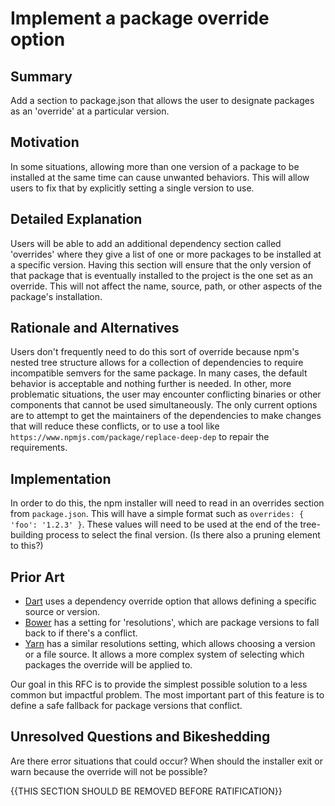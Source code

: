 # Implement a package override option

## Summary

Add a section to package.json that allows the user to designate packages as an 'override' at a particular version.

## Motivation

In some situations, allowing more than one version of a package to be installed at the same time can cause unwanted behaviors. This will allow users to fix that by explicitly setting a single version to use.

## Detailed Explanation

Users will be able to add an additional dependency section called 'overrides' where they give a list of one or more packages to be installed at a specific version. Having this section will ensure that the only version of that package that is eventually installed to the project is the one set as an override. This will not affect the name, source, path, or other aspects of the package's installation.

## Rationale and Alternatives

Users don't frequently need to do this sort of override because npm's nested tree structure allows for a collection of dependencies to require incompatible semvers for the same package. In many cases, the default behavior is acceptable and nothing further is needed. In other, more problematic situations, the user may encounter conflicting binaries or other components that cannot be used simultaneously. The only current options are to attempt to get the maintainers of the dependencies to make changes that will reduce these conflicts, or to use a tool like `https://www.npmjs.com/package/replace-deep-dep` to repair the requirements.

## Implementation

In order to do this, the npm installer will need to read in an overrides section from `package.json`. This will have a simple format such as `overrides: { 'foo': '1.2.3' }`. These values will need to be used at the end of the tree-building process to select the final version. (Is there also a pruning element to this?)

## Prior Art

  - [Dart](https://www.dartlang.org/tools/pub/dependencies#dependency-overrides) uses a dependency override option that allows defining a specific source or version.
  - [Bower](https://github.com/bower/spec/blob/master/json.md#resolutions) has a setting for 'resolutions', which are package versions to fall back to if there's a conflict.
  - [Yarn](https://yarnpkg.com/en/docs/package-json#toc-resolutions) has a similar resolutions setting, which allows choosing a version or a file source. It allows a more complex system of selecting which packages the override will be applied to.

Our goal in this RFC is to provide the simplest possible solution to a less common but impactful problem. The most important part of this feature is to define a safe fallback for package versions that conflict.

## Unresolved Questions and Bikeshedding

Are there error situations that could occur? When should the installer exit or warn because the override will not be possible?

{{THIS SECTION SHOULD BE REMOVED BEFORE RATIFICATION}}
